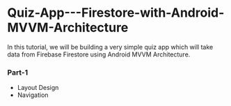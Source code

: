 # Quiz-App---Firestore-with-Android-MVVM-Architecture
In this tutorial, we will be building a very simple quiz app which will take data from Firebase Firestore using Android MVVM Architecture.


### Part-1
* Layout Design
* Navigation
